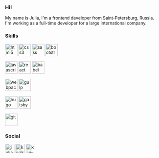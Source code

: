 ### Hi!
My name is Julia, 
I'm a frontend developer from Saint-Petersburg, Russia.
I'm working as a full-time developer for a large international company.

### Skills
<p align="left">
  <img src="https://devicons.github.io/devicon/devicon.git/icons/html5/html5-original-wordmark.svg" alt="html5" title="html5" width="40" height="40"/> <img src="https://devicons.github.io/devicon/devicon.git/icons/css3/css3-original-wordmark.svg" alt="css3" title="css3" width="40" height="40"/> <img src="https://devicons.github.io/devicon/devicon.git/icons/sass/sass-original.svg" alt="sass" title="sass" width="40" height="40"/> <img src="https://devicons.github.io/devicon/devicon.git/icons/bootstrap/bootstrap-plain.svg" alt="bootstrap" title="bootstrap" width="40" height="40"/>
</p>
<p align="left">
  <img src="https://devicons.github.io/devicon/devicon.git/icons/javascript/javascript-original.svg" alt="javascript" title="javascript" width="40" height="40"/> <img src="https://devicons.github.io/devicon/devicon.git/icons/react/react-original-wordmark.svg" alt="react" title="react" width="40" height="40"/> <img src="https://www.vectorlogo.zone/logos/babeljs/babeljs-icon.svg" alt="babel" title="babel" width="40" height="40"/>
</p>
<p align="left">
  <img src="https://devicons.github.io/devicon/devicon.git/icons/webpack/webpack-original.svg" alt="webpack" title="webpack" width="40" height="40"/> <img src="https://devicons.github.io/devicon/devicon.git/icons/gulp/gulp-plain.svg" alt="gulp" title="gulp" width="40" height="40"/>
</p>
<p align="left">
  <img src="https://api.iconify.design/logos-hugo.svg" alt="hugo" title="hugo SSG" width="40" height="40"/> <img src="https://www.vectorlogo.zone/logos/gatsbyjs/gatsbyjs-icon.svg" alt="gatsby" title="gatsby SSG" width="40" height="40"/>
</p>
<p align="left">
  <img src="https://www.vectorlogo.zone/logos/git-scm/git-scm-icon.svg" alt="git" title="git" width="40" height="40"/> 
</p>

### Social
<p align="left">
<a href="https://linkedin.com/in/julia-sesyunina-11356a34" target="blank"><img align="center" src="https://cdn.jsdelivr.net/npm/simple-icons@3.0.1/icons/linkedin.svg" alt="julia-sesyunina-11356a34" height="30" width="30" /></a>
<a href="https://codepen.io/kivils" target="blank"><img align="center" src="https://cdn.jsdelivr.net/npm/simple-icons@3.0.1/icons/codepen.svg" alt="kivils" height="30" width="30" /></a>
<a href="https://instagram.com/kivi-80" target="blank"><img align="center" src="https://cdn.jsdelivr.net/npm/simple-icons@3.0.1/icons/instagram.svg" alt="kivi-80" height="30" width="30" /></a>
</p>

